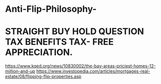 # Anti-Flip-Philosophy-
# STRAIGHT BUY HOLD QUESTION TAX BENEFITS TAX- FREE APPRECIATION.
https://www.kqed.org/news/10830002/the-bay-areas-priciest-homes-12-million-and-up https://www.investopedia.com/articles/mortgages-real-estate/08/flipping-flip-properties.asp
